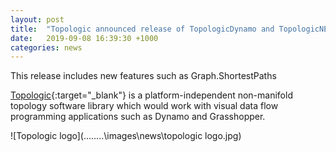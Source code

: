 ```yaml
---
layout: post
title:  "Topologic announced release of TopologicDynamo and TopologicNET v. 0.8.6."
date:   2019-09-08 16:39:30 +1000
categories: news
---
```


This release includes new features such as Graph.ShortestPaths

[Topologic](https://topologic.app){:target="_blank"} is a platform-independent non-manifold topology software library which would work with visual data flow programming applications such as Dynamo and Grasshopper. 

![Topologic logo](..\..\..\..\images\news\topologic logo.jpg)
